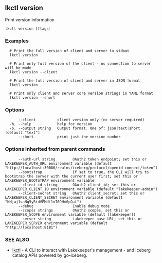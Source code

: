 ## lkctl version

Print version information

```
lkctl version [flags]
```

### Examples

```
  # Print the full version of client and server to stdout
  lkctl version

  # Print only full version of the client - no connection to server will be made
  lkctl version --client

  # Print the full version of client and server in JSON format
  lkctl version

  # Print only client and server core version strings in YAML format
  lkctl version --short

```

### Options

```
      --client          client version only (no server required)
  -h, --help            help for version
  -o, --output string   Output format. One of: json|text|short (default "text")
      --short           print just the version number
```

### Options inherited from parent commands

```
      --auth-url string        OAuth2 token endpoint; set this or LAKEKEEPER_AUTH_URL environment variable (default "http://localhost:30080/realms/iceberg/protocol/openid-connect/token")
      --bootstrap              If set to true, the CLI will try to bootstrap the server with the current user first; set this or LAKEKEEPER_BOOTSTRAP environment variable
      --client-id string       OAuth2 client_id; set this or LAKEKEEPER_CLIENT_ID environment variable (default "lakekeeper-admin")
      --client-secret string   OAuth2 client_secret; set this or LAKEKEEPER_CLIENT_SECRET environment variable (default "KNjaj1saNq5yRidVEMdf1vI09Hm0pQaL")
      --debug                  Enable debug mode
      --scopes strings         OAuth2 scopes; set this or LAKEKEEPER_SCOPE environment variable (default [lakekeeper])
      --server string          Lakekeeper base URL; set this or LAKEKEEPER_SERVER environment variable (default "http://localhost:8181")
```

### SEE ALSO

* [lkctl](lkctl.md)	 - A CLI to interact with Lakekeeper's management - and Iceberg catalog APIs powered by go-iceberg.

